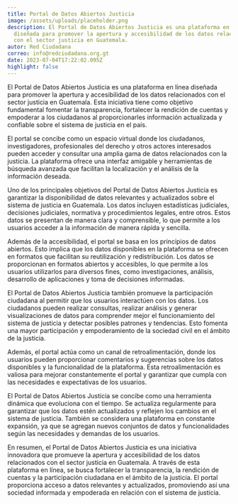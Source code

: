 ```yaml
---
title: Portal de Datos Abiertos Justicia
image: /assets/uploads/placeholder.png
description: El Portal de Datos Abiertos Justicia es una plataforma en línea
  diseñada para promover la apertura y accesibilidad de los datos relacionados
  con el sector justicia en Guatemala.
autor: Red Ciudadana
correo: info@redciudadana.org.gt
date: 2023-07-04T17:22:02.095Z
highlight: false
---
```

El Portal de Datos Abiertos Justicia es una plataforma en línea diseñada para promover la apertura
y accesibilidad de los datos relacionados con el sector justicia en Guatemala. Esta iniciativa tiene
como objetivo fundamental fomentar la transparencia, fortalecer la rendición de cuentas y
empoderar a los ciudadanos al proporcionarles información actualizada y confiable sobre el
sistema de justicia en el país.

El portal se concibe como un espacio virtual donde los ciudadanos, investigadores, profesionales
del derecho y otros actores interesados pueden acceder y consultar una amplia gama de datos
relacionados con la justicia. La plataforma ofrece una interfaz amigable y herramientas de
búsqueda avanzada que facilitan la localización y el análisis de la información deseada.

Uno de los principales objetivos del Portal de Datos Abiertos Justicia es garantizar la disponibilidad
de datos relevantes y actualizados sobre el sistema de justicia en Guatemala. Los datos incluyen
estadísticas judiciales, decisiones judiciales, normativa y procedimientos legales, entre otros. Estos
datos se presentan de manera clara y comprensible, lo que permite a los usuarios acceder a la
información de manera rápida y sencilla.

Además de la accesibilidad, el portal se basa en los principios de datos abiertos. Esto implica que
los datos disponibles en la plataforma se ofrecen en formatos que facilitan su reutilización y
redistribución. Los datos se proporcionan en formatos abiertos y accesibles, lo que permite a los
usuarios utilizarlos para diversos fines, como investigaciones, análisis, desarrollo de aplicaciones y
toma de decisiones informadas.

El Portal de Datos Abiertos Justicia también promueve la participación ciudadana al permitir que
los usuarios interactúen con los datos. Los ciudadanos pueden realizar consultas, realizar análisis y
generar visualizaciones de datos para comprender mejor el funcionamiento del sistema de justicia
y detectar posibles patrones y tendencias. Esto fomenta una mayor participación y
empoderamiento de la sociedad civil en el ámbito de la justicia.

Además, el portal actúa como un canal de retroalimentación, donde los usuarios pueden
proporcionar comentarios y sugerencias sobre los datos disponibles y la funcionalidad de la
plataforma. Esta retroalimentación es valiosa para mejorar constantemente el portal y garantizar
que cumpla con las necesidades e expectativas de los usuarios.

El Portal de Datos Abiertos Justicia se concibe como una herramienta dinámica que evoluciona con
el tiempo. Se actualiza regularmente para garantizar que los datos estén actualizados y reflejen los
cambios en el sistema de justicia. También se considera una plataforma en constante expansión,
ya que se agregan nuevos conjuntos de datos y funcionalidades según las necesidades y demandas
de los usuarios.

En resumen, el Portal de Datos Abiertos Justicia es una iniciativa innovadora que promueve la
apertura y accesibilidad de los datos relacionados con el sector justicia en Guatemala. A través de
esta plataforma en línea, se busca fortalecer la transparencia, la rendición de cuentas y la
participación ciudadana en el ámbito de la justicia. El portal proporciona acceso a datos relevantes
y actualizados, promoviendo así una sociedad informada y empoderada en relación con el sistema
de justicia.